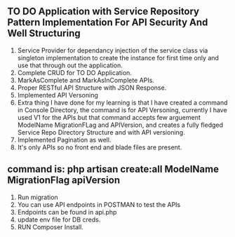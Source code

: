 ## TO DO Application with Service Repository Pattern Implementation For API Security And Well Structuring

<!-- ## Things Involved ## -->

1. Service Provider for dependancy injection of the service class via singleton implementation to create the instance for first time only and use that through out the application.
2. Complete CRUD for TO DO Application.
3. MarkAsComplete and MarkAsInComplete APIs.
4. Proper RESTful API Structure with JSON Response.
5. Implemented API Versoning
6. Extra thing I have done for my learning is that I have created a command in Console Directory, the command is for API Versoning, currently I have used V1 for the APIs but that command accepts few arguement ModelName MigrationFLag and APIVersion, and creates a fully fledged Service Repo Directory Structure and with API versioning.
7. Implemented Pagination as well.
8. It's only APIs so no front end and blade files are present.

## command is: php artisan create:all ModelName MigrationFlag apiVersion

<!-- ## How To Run ## -->

1. Run migration
2. You can use API endpoints in POSTMAN to test the APIs
3. Endpoints can be found in api.php
4. update env file for DB creds.
5. RUN Composer Install.
